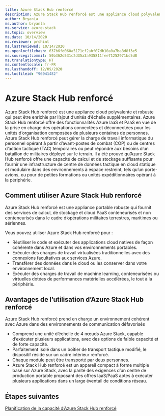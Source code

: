 ```yaml
---
title: Azure Stack Hub renforcé
description: Azure Stack Hub renforcé est une appliance cloud polyvalente et robuste qui peut être enrichie par l’ajout d’unités d’échelle supplémentaires afin de fournir des fonctionnalités Azure IaaS et PaaS
author: BryanLa
ms.author: bryanla
ms.service: azure-stack
ms.topic: overview
ms.date: 10/14/2020
ms.reviewer: prchint
ms.lastreviewed: 10/14/2020
ms.openlocfilehash: 637b6fd060a5171cf2abf07db10a0a7ba8d8f3e5
ms.sourcegitcommit: 50b362d531c2d35a3a935811fee71252971bd5d8
ms.translationtype: HT
ms.contentlocale: fr-FR
ms.lasthandoff: 12/09/2020
ms.locfileid: "96941482"
---
```

# <a name="azure-stack-hub-ruggedized"></a>Azure Stack Hub renforcé 

Azure Stack Hub renforcé est une appliance cloud polyvalente et robuste qui peut être enrichie par l’ajout d’unités d’échelle supplémentaires. Azure Stack Hub renforcé offre des fonctionnalités Azure IaaS et PaaS en vue de la prise en charge des opérations connectées et déconnectées pour les unités d’organisation composées de plusieurs centaines de personnes. Azure Stack Hub renforcé peut gérer la charge de travail informatique du personnel opérant à partir d’avant-postes de combat (COP) ou de centres d’action tactique (TAC) temporaires ou peut répondre aux besoins d’un bataillon de militaires déployé sur le terrain. Il a été prouvé qu’Azure Stack Hub renforcé offre une capacité de calcul et de stockage suffisante pour fournir une infrastructure de centre de données tactique en cloud statique et modulaire dans des environnements à espace restreint, tels qu’un porte-avions, ou pour de petites formations ou unités expéditionnaires opérant à la périphérie.

## <a name="how-you-can-use-azure-stack-hub-ruggedized"></a>Comment utiliser Azure Stack Hub renforcé

Azure Stack Hub renforcé est une appliance portable robuste qui fournit des services de calcul, de stockage et cloud PaaS conteneurisés et non conteneurisés dans le cadre d’opérations militaires terrestres, maritimes ou aériennes.

Vous pouvez utiliser Azure Stack Hub renforcé pour :
 - Réutiliser le code et exécuter des applications cloud natives de façon cohérente dans Azure et dans vos environnements portables.
 - Exécuter des charges de travail virtualisées traditionnelles avec des connexions facultatives aux services Azure.
 - Transférer des données dans le cloud ou les conserver dans votre environnement local.
 - Exécuter des charges de travail de machine learning, conteneurisées ou virtuelles dotées de performances matérielles accélérées, le tout à la périphérie.

## <a name="benefits-of-using-azure-stack-hub-ruggedized"></a>Avantages de l’utilisation d’Azure Stack Hub renforcé

Azure Stack Hub renforcé prend en charge un environnement cohérent avec Azure dans des environnements de communication défavorisés 
 - Comprend une unité d’échelle de 4 nœuds Azure Stack, capable d’exécuter plusieurs applications, avec des options de faible capacité et de forte capacité.
 - Parfaitement isolé dans un boîtier de transport tactique modifié, le dispositif réside sur un cadre intérieur renforcé.
 - Chaque module peut être transporté par deux personnes.
 - Azure Stack Hub renforcé est un appareil compact à forme multiple basé sur Azure Stack, avec la parité des exigences d’un centre de production portable proposant des offres IaaS/PaaS aptes à exécuter plusieurs applications dans un large éventail de conditions réseau.

## <a name="next-steps"></a>Étapes suivantes

[Planification de la capacité d’Azure Stack Hub renforcé](azure-stack-capacity-planning-overview.md)